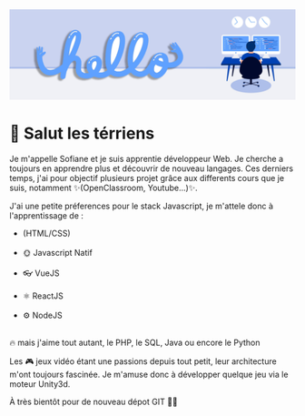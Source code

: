 
<img src="Banner.png"/>
<h1> 🖖 Salut les térriens</h1>

Je m'appelle Sofiane et je suis apprentie développeur Web. Je cherche a toujours en apprendre plus et découvrir de nouveau langages. 
Ces derniers temps, j'ai pour objectif plusieurs projet grâce aux differents cours que je suis, notamment ✨(OpenClassroom, Youtube...)✨.

J'ai une petite préferences pour le stack Javascript, je m'attele donc à l'apprentissage de : 
<ul>
<li>(HTML/CSS)</li><br>
<li>🌞 Javascript Natif</li><br>
<li>👓 VueJS</li><br>
<li>⚛️ ReactJS</li><br>
<li>⚙️ NodeJS</li><br>
</ul>

🔥 mais j'aime tout autant, le PHP, le SQL, Java ou encore le Python <br>

Les 🎮 jeux vidéo étant une passions depuis tout petit, leur architecture m'ont toujours fascinée.
Je m'amuse donc à développer quelque jeu via le moteur Unity3d.

À très bientôt pour de nouveau dépot GIT 👋👋
